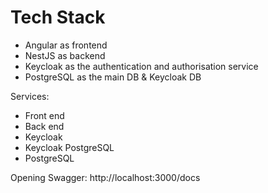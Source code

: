 # Tech Stack
- Angular as frontend 
- NestJS as backend
- Keycloak as the authentication and authorisation service
- PostgreSQL as the main DB & Keycloak DB

Services:
- Front end
- Back end
- Keycloak
- Keycloak PostgreSQL
- PostgreSQL

Opening Swagger:
http://localhost:3000/docs